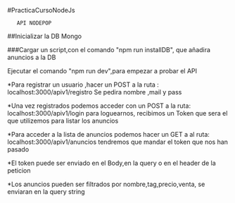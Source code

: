 

#PracticaCursoNodeJs

       API NODEPOP

##Inicializar la DB Mongo

###Cargar un script,con el comando "npm run installDB", que añadira anuncios a la DB

  Ejecutar el comando "npm run dev",para empezar a probar el API

*Para registrar un usuario ,hacer un POST a la ruta :
  localhost:3000/apiv1/registro
  Se pedira nombre ,mail y pass

*Una vez registrados podemos acceder con un POST a la ruta:
localhost:3000/apiv1/login
para loguearnos, recibimos un Token que sera el que utilizemos para listar los anuncios

*Para acceder a la lista de anuncios podemos hacer un GET a al ruta:
localhost:3000/apiv1/anuncios
tendremos que mandar el token que nos han pasado

*El token puede ser enviado en el Body,en la query o en el header de la peticion

*Los anuncios pueden ser filtrados por nombre,tag,precio,venta, se enviaran en la query string
